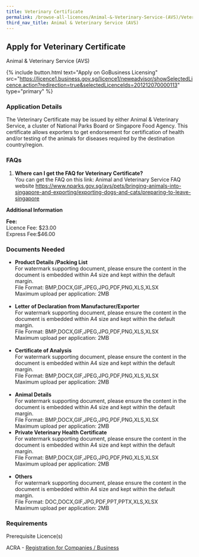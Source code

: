 ```yaml
---
title: Veterinary Certificate
permalink: /browse-all-licences/Animal-&-Veterinary-Service-(AVS)/Veterinary-Certificate
third_nav_title: Animal & Veterinary Service (AVS)
---
```


## Apply for Veterinary Certificate

Animal & Veterinary Service (AVS)

{% include button.html text="Apply on GoBusiness Licensing" src="https://licence1.business.gov.sg/licence1/neweadvisor/showSelectedLicence.action?redirection=true&selectedLicenceIds=201212070000113" type="primary" %}

<H3>Application Details</H3>

<p>The Veterinary Certificate may be issued by either Animal & Veterinary Service, a cluster of National Parks Board or Singapore Food Agency. This certificate allows exporters to get endorsement for certification of health and/or testing of the animals for diseases required by the destination country/region.</p>
 <h3>FAQs</h3>
 <ol>
 <li><strong>Where can I get the FAQ for Veterinary Certificate?</strong><br />You can get the FAQ on this link: Animal and Veterinary Service FAQ website <a href="https://www.nparks.gov.sg/avs/pets/bringing-animals-into-singapore-and-exporting/exporting-dogs-and-cats/preparing-to-leave-singapore" target="_blank" rel="noopener">https://www.nparks.gov.sg/avs/pets/bringing-animals-into-singapore-and-exporting/exporting-dogs-and-cats/preparing-to-leave-singapore</a></li>
 </ol>

<strong>Additional Information</strong>

<p><strong>Fee:</strong><br>Licence Fee: $23.00<br>Express Fee:$46.00</p>

<H3>Documents Needed</H3>

<ul>
 <li><strong>Product Details /Packing List</strong><br />For watermark supporting document, please ensure the content in the document is embedded within A4 size and kept within the default margin.<br />File Format: BMP,DOCX,GIF,JPEG,JPG,PDF,PNG,XLS,XLSX<br />Maximum upload per application: 2MB<br /><br /></li>
 <li><strong>Letter of Declaration from Manufacturer/Exporter</strong><br />For watermark supporting document, please ensure the content in the document is embedded within A4 size and kept within the default margin.<br />File Format: BMP,DOCX,GIF,JPEG,JPG,PDF,PNG,XLS,XLSX<br />Maximum upload per application: 2MB<br /><br /></li>
 <li><strong>Certificate of Analysis</strong><br />For watermark supporting document, please ensure the content in the document is embedded within A4 size and kept within the default margin.<br />File Format: BMP,DOCX,GIF,JPEG,JPG,PDF,PNG,XLS,XLSX<br />Maximum upload per application: 2MB<br /><br /></li>
 <li><strong>Animal Details</strong><br />For watermark supporting document, please ensure the content in the document is embedded within A4 size and kept within the default margin.<br />File Format: BMP,DOCX,GIF,JPEG,JPG,PDF,PNG,XLS,XLSX<br />Maximum upload per application: 2MB</li>
 <li><strong>Private Veterinary Health Certificate</strong><br />For watermark supporting document, please ensure the content in the document is embedded within A4 size and kept within the default margin.<br />File Format: BMP,DOCX,GIF,JPEG,JPG,PDF,PNG,XLS,XLSX<br />Maximum upload per application: 2MB<br /><br /></li>
 <li><strong>Others</strong><br />For watermark supporting document, please ensure the content in the document is embedded within A4 size and kept within the default margin.<br />File Format: DOC,DOCX,GIF,JPG,PDF,PPT,PPTX,XLS,XLSX<br />Maximum upload per application: 2MB</li>
 </ul>

<H3>Requirements</H3>

<p>Prerequisite Licence(s)</p>
 <p>ACRA - <a href="https://www.acra.gov.sg/Home/" target="_blank" rel="noopener">Registration for Companies / Business</a></p>

